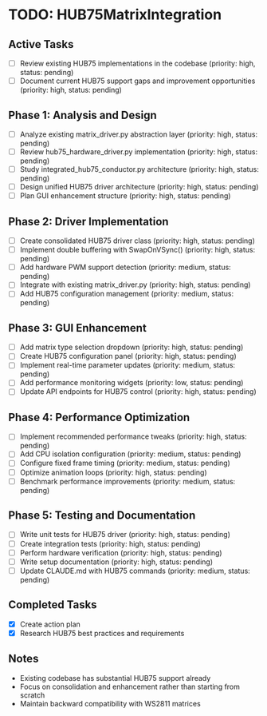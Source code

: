 # TODO: HUB75MatrixIntegration

## Active Tasks
- [ ] Review existing HUB75 implementations in the codebase (priority: high, status: pending)
- [ ] Document current HUB75 support gaps and improvement opportunities (priority: high, status: pending)

## Phase 1: Analysis and Design
- [ ] Analyze existing matrix_driver.py abstraction layer (priority: high, status: pending)
- [ ] Review hub75_hardware_driver.py implementation (priority: high, status: pending)
- [ ] Study integrated_hub75_conductor.py architecture (priority: high, status: pending)
- [ ] Design unified HUB75 driver architecture (priority: high, status: pending)
- [ ] Plan GUI enhancement structure (priority: high, status: pending)

## Phase 2: Driver Implementation
- [ ] Create consolidated HUB75 driver class (priority: high, status: pending)
- [ ] Implement double buffering with SwapOnVSync() (priority: high, status: pending)
- [ ] Add hardware PWM support detection (priority: medium, status: pending)
- [ ] Integrate with existing matrix_driver.py (priority: high, status: pending)
- [ ] Add HUB75 configuration management (priority: medium, status: pending)

## Phase 3: GUI Enhancement
- [ ] Add matrix type selection dropdown (priority: high, status: pending)
- [ ] Create HUB75 configuration panel (priority: high, status: pending)
- [ ] Implement real-time parameter updates (priority: medium, status: pending)
- [ ] Add performance monitoring widgets (priority: low, status: pending)
- [ ] Update API endpoints for HUB75 control (priority: high, status: pending)

## Phase 4: Performance Optimization
- [ ] Implement recommended performance tweaks (priority: high, status: pending)
- [ ] Add CPU isolation configuration (priority: medium, status: pending)
- [ ] Configure fixed frame timing (priority: medium, status: pending)
- [ ] Optimize animation loops (priority: high, status: pending)
- [ ] Benchmark performance improvements (priority: medium, status: pending)

## Phase 5: Testing and Documentation
- [ ] Write unit tests for HUB75 driver (priority: high, status: pending)
- [ ] Create integration tests (priority: high, status: pending)
- [ ] Perform hardware verification (priority: high, status: pending)
- [ ] Write setup documentation (priority: high, status: pending)
- [ ] Update CLAUDE.md with HUB75 commands (priority: medium, status: pending)

## Completed Tasks
- [x] Create action plan
- [x] Research HUB75 best practices and requirements

## Notes
- Existing codebase has substantial HUB75 support already
- Focus on consolidation and enhancement rather than starting from scratch
- Maintain backward compatibility with WS2811 matrices